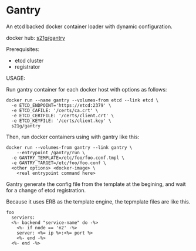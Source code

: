 Gantry
======

An etcd backed docker container loader with dynamic configuration.

docker hub: [s21g/gantry](https://hub.docker.com/r/s21g/gantry/)

Prerequisites:

 * etcd cluster
 * registrator

USAGE:

Run gantry container for each docker host with options as follows:

```shell
docker run --name gantry --volumes-from etcd --link etcd \
  -e ETCD_ENDPOINT='https://etcd:2379' \
  -e ETCD_CAFILE: '/certs/ca.crt' \
  -e ETCD_CERTFILE: '/certs/client.crt' \
  -e ETCD_KEYFILE: '/certs/client.key' \
  s21g/gantry
```

Then, run docker containers using with gantry like this:

```
docker run --volumes-from gantry --link gantry \
	--entrypoint /gantry/run \
  -e GANTRY_TEMPLATE=/etc/foo/foo.conf.tmpl \
  -e GANTRY_TARGET=/etc/foo/foo.conf \
  <other options> <docker-image> \
	<real entrypoint command here>
```

Gantry generate the config file from the template at the begining,
and wait for a change of etcd registration.

Because it uses ERB as the template engine, the tepmplate files are like this.

```erb
foo
  serviers:
  <%- backend "service-name" do -%>
    <%- if node == 'n2' -%>
    server: <%= ip %>:<%= port %>
    <%- end -%>
  <%- end -%>

```

